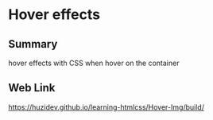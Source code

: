 # Hover effects

## Summary

hover effects with CSS when hover on the container

## Web Link

https://huzidev.github.io/learning-htmlcss/Hover-Img/build/